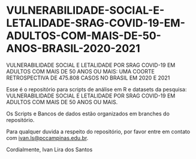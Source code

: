 # VULNERABILIDADE-SOCIAL-E-LETALIDADE-SRAG-COVID-19-EM-ADULTOS-COM-MAIS-DE-50-ANOS-BRASIL-2020-2021






VULNERABILIDADE SOCIAL E LETALIDADE POR SRAG COVID-19 EM ADULTOS COM MAIS DE 50 ANOS OU MAIS: UMA COORTE RETROSPECTIVA DE 475.808 CASOS NO BRASIL EM 2020 E 2021







Esse é o repositório para scripts de análise em R e datasets da pesquisa: 
VULNERABILIDADE SOCIAL E LETALIDADE POR SRAG COVID-19 EM ADULTOS COM MAIS DE 50 ANOS OU MAIS.

Os Scripts e Bancos de dados estão organizados em branches do repositório.





Para qualquer duvida a respeito do repositório, 
por favor entre em contato com ivan.ls@pccampinas.edu.br.

Cordialmente,
Ivan Lira dos Santos
